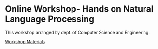 # Online Workshop- Hands on Natural Language Processing
This workshop arranged by dept. of Computer Science and Engineering.

[Workshop Materials](https://drive.google.com/file/d/1y_sQSxsW2mLh3aPAx27ZOF7s2HiyXgP-/view?usp=share_link)
